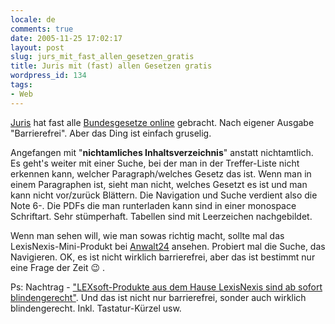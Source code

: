 ```yaml
---
locale: de
comments: true
date: 2005-11-25 17:02:17
layout: post
slug: jurs_mit_fast_allen_gesetzen_gratis
title: Juris mit (fast) allen Gesetzen gratis
wordpress_id: 134
tags:
- Web
---
```


[Juris](http://juris.de) hat fast alle [Bundesgesetze online](http://www.gesetze-im-internet.de/index.html)
gebracht. Nach eigener Ausgabe "Barrierefrei".  Aber das Ding ist einfach gruselig.

Angefangen mit  "**nichtamliches Inhaltsverzeichnis**" anstatt nichtamtlich. Es
geht's weiter mit einer Suche, bei der man in der Treffer-Liste nicht erkennen
kann, welcher Paragraph/welches Gesetz das ist. Wenn man in einem Paragraphen
ist, sieht man nicht, welches Gesetzt es ist und man kann nicht vor/zurück
Blättern. Die Navigation und Suche verdient also die Note 6-. Die PDFs die man
runterladen kann sind in einer monospace Schriftart. Sehr stümperhaft. Tabellen
sind mit Leerzeichen nachgebildet.

Wenn man sehen will, wie man sowas richtig macht, sollte mal das
LexisNexis-Mini-Produkt bei [Anwalt24](http://anwalt24.de/gesetze) ansehen.
Probiert mal die Suche, das Navigieren. OK, es ist nicht wirklich barrierefrei,
aber das ist bestimmt nur eine Frage der Zeit :wink: .

Ps: Nachtrag - ["LEXsoft-Produkte aus dem Hause LexisNexis sind ab sofort blindengerecht"](http://lexisnexis.de/aktuelles/81849).
Und das ist nicht nur barrierefrei, sonder auch wirklich blindengerecht. Inkl. Tastatur-Kürzel usw.
